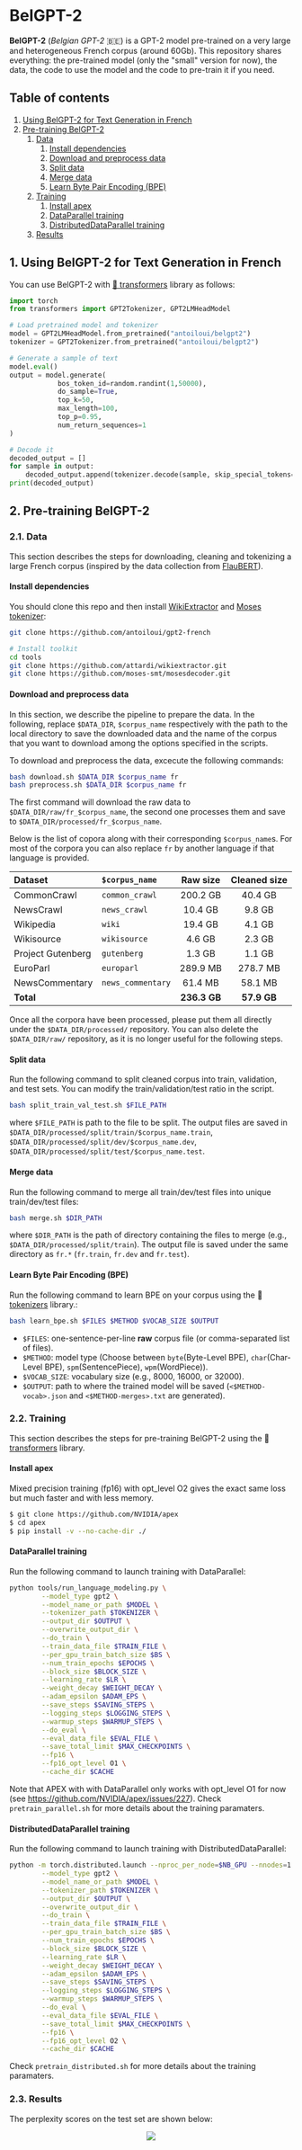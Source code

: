 # BelGPT-2

**BelGPT-2** (*Belgian GPT-2* 🇧🇪) is a GPT-2 model pre-trained on a very large and heterogeneous French corpus (around 60Gb). This repository shares everything: the pre-trained model (only the "small" version for now), the data, the code to use the model and the code to pre-train it if you need.

## Table of contents
1. [Using BelGPT-2 for Text Generation in French](#using_belgpt2)
2. [Pre-training BelGPT-2](#pretraining_belgpt2)
    1. [Data](#data)
        1. [Install dependencies](#dependencies)
        2. [Download and preprocess data](#download_data)
        3. [Split data](#split_data)
        4. [Merge data](#merge_data)
        5. [Learn Byte Pair Encoding (BPE)](#learn_bpe)
    2. [Training](#training)
        1. [Install apex](#install_apex)
        2. [DataParallel training](#dataparallel)
        3. [DistributedDataParallel training](#distributeddataparallel)
    3. [Results](#results)


## 1. Using BelGPT-2 for Text Generation in French <a name="using_belgpt2"></a>

You can use BelGPT-2 with [🤗 transformers](https://github.com/huggingface/transformers) library as follows:

```python
import torch
from transformers import GPT2Tokenizer, GPT2LMHeadModel

# Load pretrained model and tokenizer
model = GPT2LMHeadModel.from_pretrained("antoiloui/belgpt2")
tokenizer = GPT2Tokenizer.from_pretrained("antoiloui/belgpt2")

# Generate a sample of text
model.eval()
output = model.generate(
            bos_token_id=random.randint(1,50000),
            do_sample=True,   
            top_k=50, 
            max_length=100,
            top_p=0.95, 
            num_return_sequences=1
)

# Decode it
decoded_output = []
for sample in output:
    decoded_output.append(tokenizer.decode(sample, skip_special_tokens=True))
print(decoded_output)
```

## 2. Pre-training BelGPT-2 <a name="pretraining_belgpt2"></a>

### 2.1. Data <a name="data"></a>

This section describes the steps for downloading, cleaning and tokenizing a large French corpus (inspired by the data collection from [FlauBERT](https://github.com/getalp/Flaubert)).


#### Install dependencies <a name="dependencies"></a>
You should clone this repo and then install [WikiExtractor](https://github.com/attardi/wikiextractor) and [Moses tokenizer](https://github.com/moses-smt/mosesdecoder):
```bash
git clone https://github.com/antoiloui/gpt2-french

# Install toolkit
cd tools
git clone https://github.com/attardi/wikiextractor.git
git clone https://github.com/moses-smt/mosesdecoder.git
```

#### Download and preprocess data <a name="download_data"></a>
In this section, we describe the pipeline to prepare the data. In the following, replace `$DATA_DIR`, `$corpus_name` respectively with the path to the local directory to save the downloaded data and the name of the corpus that you want to download among the options specified in the scripts.

To download and preprocess the data, excecute the following commands:

```bash
bash download.sh $DATA_DIR $corpus_name fr
bash preprocess.sh $DATA_DIR $corpus_name fr
```

The first command will download the raw data to `$DATA_DIR/raw/fr_$corpus_name`, the second one processes them and save to `$DATA_DIR/processed/fr_$corpus_name`.

Below is the list of copora along with their corresponding `$corpus_name`s. For most of the corpora you can also replace `fr` by another language if that language is provided.

| Dataset | `$corpus_name` | Raw size | Cleaned size |
| :------|   :--- | :---: | :---: | 
| CommonCrawl |  `common_crawl`   |  200.2 GB   |  40.4 GB   |
| NewsCrawl |   `news_crawl`  |   10.4 GB  |  9.8 GB   |
| Wikipedia |   `wiki`  |   19.4 GB  |  4.1 GB   |
| Wikisource |   `wikisource`  |  4.6  GB  |  2.3 GB   |
| Project Gutenberg |  `gutenberg`   |  1.3 GB   |  1.1 GB   |
| EuroParl |  `europarl`   |  289.9 MB   |   278.7 MB  |
| NewsCommentary |  `news_commentary`   |   61.4 MB  |  58.1 MB   |
| **Total** |     |   **236.3 GB**  |  **57.9 GB**   |

Once all the corpora have been processed, please put them all directly under the `$DATA_DIR/processed/` repository. You can also delete the `$DATA_DIR/raw/` repository, as it is no longer useful for the following steps.


#### Split data <a name="split_data"></a>
Run the following command to split cleaned corpus into train, validation, and test sets. You can modify the train/validation/test ratio in the script.

```bash
bash split_train_val_test.sh $FILE_PATH
```

where `$FILE_PATH` is path to the file to be split. The output files are saved in `$DATA_DIR/processed/split/train/$corpus_name.train`, `$DATA_DIR/processed/split/dev/$corpus_name.dev`, `$DATA_DIR/processed/split/test/$corpus_name.test`.


#### Merge data <a name="merge_data"></a>

Run the following command to merge all train/dev/test files into unique train/dev/test files:

```bash
bash merge.sh $DIR_PATH
```

where `$DIR_PATH` is the path of directory containing the files to merge (e.g., `$DATA_DIR/processed/split/train`). The output file is saved under the same directory as `fr.*` (`fr.train`, `fr.dev` and `fr.test`).


#### Learn Byte Pair Encoding (BPE) <a name="learn_bpe"></a>

Run the following command to learn BPE on your corpus using the 🤗 [tokenizers](https://github.com/huggingface/tokenizers) library.:

```bash
bash learn_bpe.sh $FILES $METHOD $VOCAB_SIZE $OUTPUT
```
* `$FILES`: one-sentence-per-line **raw** corpus file (or comma-separated list of files).
* `$METHOD`: model type (Choose between `byte`(Byte-Level BPE), `char`(Char-Level BPE), `spm`(SentencePiece), `wpm`(WordPiece)).
* `$VOCAB_SIZE`: vocabulary size (e.g., 8000, 16000, or 32000).
* `$OUTPUT`: path to where the trained model will be saved (`<$METHOD-vocab>.json` and `<$METHOD-merges>.txt` are generated).


### 2.2. Training <a name="training"></a>

This section describes the steps for pre-training BelGPT-2 using the 🤗 [transformers](https://github.com/huggingface/transformers) library.

#### Install apex <a name="install_apex"></a>
Mixed precision training (fp16) with opt_level O2 gives the exact same loss but much faster and with less memory.
```bash
$ git clone https://github.com/NVIDIA/apex
$ cd apex
$ pip install -v --no-cache-dir ./
```

#### DataParallel training <a name="dataparallel"></a>
Run the following command to launch training with DataParallel:
```bash
python tools/run_language_modeling.py \
        --model_type gpt2 \
        --model_name_or_path $MODEL \
        --tokenizer_path $TOKENIZER \
        --output_dir $OUTPUT \
        --overwrite_output_dir \
        --do_train \
        --train_data_file $TRAIN_FILE \
        --per_gpu_train_batch_size $BS \
        --num_train_epochs $EPOCHS \
        --block_size $BLOCK_SIZE \
        --learning_rate $LR \
        --weight_decay $WEIGHT_DECAY \
        --adam_epsilon $ADAM_EPS \
        --save_steps $SAVING_STEPS \
        --logging_steps $LOGGING_STEPS \
        --warmup_steps $WARMUP_STEPS \
        --do_eval \
        --eval_data_file $EVAL_FILE \
        --save_total_limit $MAX_CHECKPOINTS \
        --fp16 \
        --fp16_opt_level O1 \
        --cache_dir $CACHE
```

Note that APEX with with DataParallel only works with opt_level O1 for now (see https://github.com/NVIDIA/apex/issues/227). Check `pretrain_parallel.sh` for more details about the training paramaters.

#### DistributedDataParallel training <a name="distributeddataparallel"></a>
Run the following command to launch training with DistributedDataParallel:
```bash
python -m torch.distributed.launch --nproc_per_node=$NB_GPU --nnodes=1 --node_rank=0 tools/run_language_modeling.py \
        --model_type gpt2 \
        --model_name_or_path $MODEL \
        --tokenizer_path $TOKENIZER \
        --output_dir $OUTPUT \
        --overwrite_output_dir \
        --do_train \
        --train_data_file $TRAIN_FILE \
        --per_gpu_train_batch_size $BS \
        --num_train_epochs $EPOCHS \
        --block_size $BLOCK_SIZE \
        --learning_rate $LR \
        --weight_decay $WEIGHT_DECAY \
        --adam_epsilon $ADAM_EPS \
        --save_steps $SAVING_STEPS \
        --logging_steps $LOGGING_STEPS \
        --warmup_steps $WARMUP_STEPS \
        --do_eval \
        --eval_data_file $EVAL_FILE \
        --save_total_limit $MAX_CHECKPOINTS \
        --fp16 \
        --fp16_opt_level O2 \
        --cache_dir $CACHE
```


Check `pretrain_distributed.sh` for more details about the training paramaters.

### 2.3. Results <a name="results"></a>
The perplexity scores on the test set are shown below:

<p align="center"> <img src="./-/test_set_evaluation.png"> </p>
